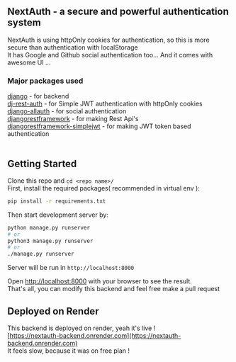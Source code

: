 ## NextAuth - a secure and powerful authentication system
NextAuth is using httpOnly cookies for authentication, so this is more secure than authentication with localStorage <br />
It has Google and Github social authentication too... And it comes with awesome UI ...

### Major packages used
[django](https://www.djangoproject.com/) - for backend <br />
[dj-rest-auth](https://github.com/iMerica/dj-rest-auth) - for Simple JWT authentication with httpOnly cookies <br />
[django-allauth](https://github.com/pennersr/django-allauth) - for social authentication <br />
[djangorestframework](https://github.com/encode/django-rest-framework) - for making Rest Api's <br />
[djangorestframework-simplejwt](https://github.com/jazzband/djangorestframework-simplejwt) - for making JWT token based authentication <br /> <br />

## Getting Started
Clone this repo and `cd <repo name>/` <br />
First, install the required packages( recommended in virtual env ):

```bash
pip install -r requirements.txt
```
Then start development server by:
```bash
python manage.py runserver
# or
python3 manage.py runserver
# or
./manage.py runserver
```
Server will be run in `http://localhost:8000`

Open [http://localhost:8000](http://localhost:8000) with your browser to see the result. <br />
That's all, you can modify this backend and feel free make a pull request


## Deployed on Render

This backend is deployed on render, yeah it's live ! <br />
[https://nextauth-backend.onrender.com](https://nextauth-backend.onrender.com) <br />
It feels slow, because it was on free plan !
